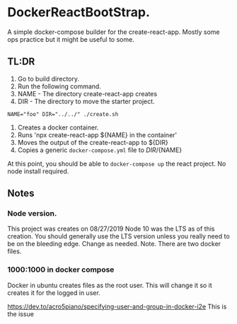 # DockerReactBootStrap.

A simple docker-compose builder for the create-react-app.
Mostly some ops practice but it might be useful to some.

## TL:DR


1. Go to build directory.
2. Run the following command.
3. NAME - The directory create-react-app creates
4. DIR - The directory to move the starter project.

```
NAME="foo" DIR="../../" ./create.sh
```

1. Creates a docker container.
2. Runs 'npx create-react-app ${NAME} in the container'
3. Moves the output of the create-react-app to ${DIR}
4. Copies a generic `docker-compose.yml` file to ${DIR}/${NAME} 

At this point, you should be able to `docker-compose up` the react project.
No node install required.

## Notes

### Node version.

This project was creates on 08/27/2019
Node 10 was the LTS as of this creation.
You should generally use the LTS version unless you really need to be on the bleeding edge.
Change as needed.
Note. There are two docker files.

### 1000:1000 in docker compose

Docker in ubuntu creates files as the root user.
This will change it so it creates it for the logged in user.

https://dev.to/acro5piano/specifying-user-and-group-in-docker-i2e
This is the issue

